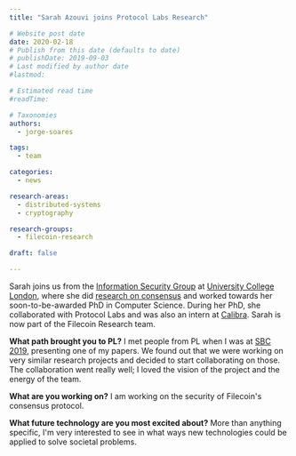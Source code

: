 ```yaml
---
title: "Sarah Azouvi joins Protocol Labs Research"

# Website post date
date: 2020-02-18
# Publish from this date (defaults to date)
# publishDate: 2019-09-03
# Last modified by author date
#lastmod:

# Estimated read time
#readTime:

# Taxonomies
authors:
  - jorge-soares

tags:
  - team

categories:
  - news

research-areas:
  - distributed-systems
  - cryptography

research-groups:
  - filecoin-research

draft: false

---
```


Sarah joins us from the [Information Security Group](http://sec.cs.ucl.ac.uk/home/) at [University College London](http://www.cs.ucl.ac.uk/), where she did [research on consensus](https://scholar.google.co.uk/citations?user=06C63r0AAAAJ&hl=en) and worked towards her soon-to-be-awarded PhD in Computer Science. During her PhD, she collaborated with Protocol Labs and was also an intern at [Calibra](https://www.calibra.com/). Sarah is now part of the Filecoin Research team.

**What path brought you to PL?**
I met people from PL when I was at [SBC 2019](https://cyber.stanford.edu/sbc19), presenting one of my papers. We found out that we were working on very similar research projects and decided to start collaborating on those. The collaboration went really well; I loved the vision of the project and the energy of the team.

**What are you working on?**
I am working on the security of Filecoin's consensus protocol.

**What future technology are you most excited about?**
More than anything specific, I'm very interested to see in what ways new technologies could be applied to solve societal problems.

